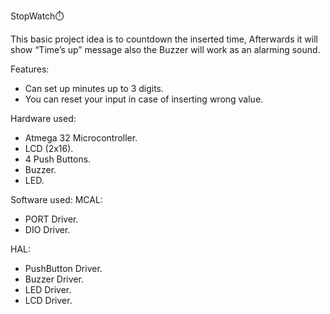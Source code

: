 StopWatch⏱️

This basic project idea is to countdown the inserted time, Afterwards it will show “Time’s up” message also the Buzzer will work as an alarming sound.

Features:
- Can set up minutes up to 3 digits.
- You can reset your input in case of inserting wrong value.

Hardware used:
- Atmega 32 Microcontroller.
- LCD (2x16).
- 4 Push Buttons.
- Buzzer.
- LED.

Software used:
MCAL:
- PORT Driver.
- DIO Driver.

HAL:
- PushButton Driver.
- Buzzer Driver.
- LED Driver.
- LCD Driver.
